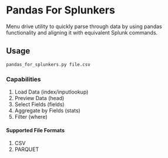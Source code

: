# Pandas For Splunkers
Menu drive utility to quickly parse through data by using pandas functionality and aligning it with equivalent Splunk commands.

## Usage
`pandas_for_splunkers.py file.csv`

### Capabilities

1. Load Data  (index/inputlookup)
2. Preview Data (head)
3. Select Fields (fields)
4. Aggregate by Fields (stats)
5. Filter (where)

#### Supported File Formats
1. CSV
2. PARQUET
